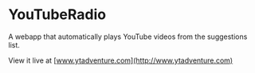 YouTubeRadio
============

A webapp that automatically plays YouTube videos from the suggestions list.

View it live at [www.ytadventure.com](http://www.ytadventure.com)
